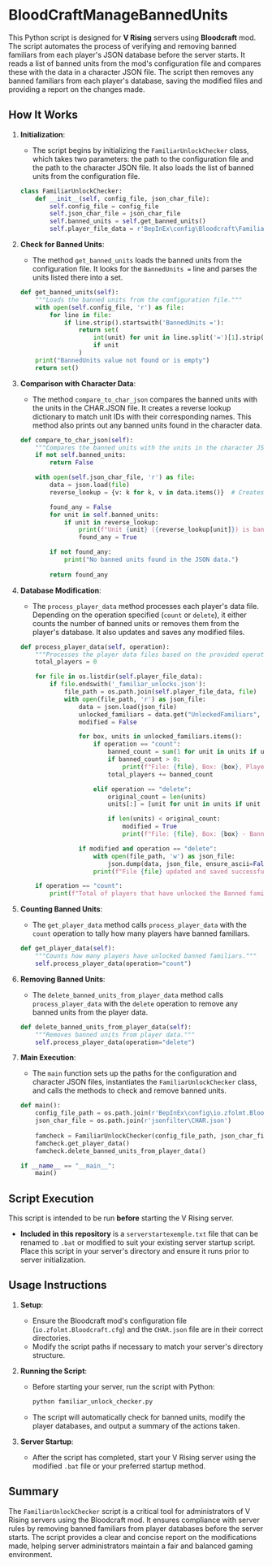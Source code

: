 # BloodCraftManageBannedUnits
This Python script is designed for **V Rising** servers using **Bloodcraft** mod. The script automates the process of verifying and removing banned familiars from each player's JSON database before the server starts. It reads a list of banned units from the mod's configuration file and compares these with the data in a character JSON file. The script then removes any banned familiars from each player's database, saving the modified files and providing a report on the changes made.

## How It Works

1. **Initialization**:
   - The script begins by initializing the `FamiliarUnlockChecker` class, which takes two parameters: the path to the configuration file and the path to the character JSON file. It also loads the list of banned units from the configuration file.

    ```python
    class FamiliarUnlockChecker:
        def __init__(self, config_file, json_char_file):
            self.config_file = config_file
            self.json_char_file = json_char_file
            self.banned_units = self.get_banned_units()
            self.player_file_data = r'BepInEx\config\Bloodcraft\Familiars\FamiliarUnlocks'
    ```

2. **Check for Banned Units**:
   - The method `get_banned_units` loads the banned units from the configuration file. It looks for the `BannedUnits =` line and parses the units listed there into a set.

    ```python
    def get_banned_units(self):
        """Loads the banned units from the configuration file."""
        with open(self.config_file, 'r') as file:
            for line in file:
                if line.strip().startswith('BannedUnits ='):
                    return set(
                        int(unit) for unit in line.split('=')[1].strip().split(',')
                        if unit
                    )
        print("BannedUnits value not found or is empty")
        return set()
    ```

3. **Comparison with Character Data**:
   - The method `compare_to_char_json` compares the banned units with the units in the CHAR.JSON file. It creates a reverse lookup dictionary to match unit IDs with their corresponding names. This method also prints out any banned units found in the character data.

    ```python
    def compare_to_char_json(self):
        """Compares the banned units with the units in the character JSON file."""
        if not self.banned_units:
            return False

        with open(self.json_char_file, 'r') as file:
            data = json.load(file)
            reverse_lookup = {v: k for k, v in data.items()}  # Creates a reverse lookup dictionary

            found_any = False
            for unit in self.banned_units:
                if unit in reverse_lookup:
                    print(f"Unit {unit} ({reverse_lookup[unit]}) is banned")
                    found_any = True

            if not found_any:
                print("No banned units found in the JSON data.")
            
            return found_any
    ```

4. **Database Modification**:
   - The `process_player_data` method processes each player's data file. Depending on the operation specified (`count` or `delete`), it either counts the number of banned units or removes them from the player's database. It also updates and saves any modified files.

    ```python
    def process_player_data(self, operation):
        """Processes the player data files based on the provided operation."""
        total_players = 0

        for file in os.listdir(self.player_file_data):
            if file.endswith('_familiar_unlocks.json'):
                file_path = os.path.join(self.player_file_data, file)
                with open(file_path, 'r') as json_file:
                    data = json.load(json_file)
                    unlocked_familiars = data.get("UnlockedFamiliars", {})
                    modified = False

                    for box, units in unlocked_familiars.items():
                        if operation == "count":
                            banned_count = sum(1 for unit in units if unit in self.banned_units)
                            if banned_count > 0:
                                print(f"File: {file}, Box: {box}, Players with banned familiar unlocked: {banned_count}")
                            total_players += banned_count

                        elif operation == "delete":
                            original_count = len(units)
                            units[:] = [unit for unit in units if unit not in self.banned_units]

                            if len(units) < original_count:
                                modified = True
                                print(f"File: {file}, Box: {box} - Banned units removed.")

                    if modified and operation == "delete":
                        with open(file_path, 'w') as json_file:
                            json.dump(data, json_file, ensure_ascii=False, indent=2)
                        print(f"File {file} updated and saved successfully.")

        if operation == "count":
            print(f"Total of players that have unlocked the Banned familiar across all boxes in players json files: {total_players}")
    ```

5. **Counting Banned Units**:
   - The `get_player_data` method calls `process_player_data` with the `count` operation to tally how many players have banned familiars.

    ```python
    def get_player_data(self):
        """Counts how many players have unlocked banned familiars."""
        self.process_player_data(operation="count")
    ```

6. **Removing Banned Units**:
   - The `delete_banned_units_from_player_data` method calls `process_player_data` with the `delete` operation to remove any banned units from the player data.

    ```python
    def delete_banned_units_from_player_data(self):
        """Removes banned units from player data."""
        self.process_player_data(operation="delete")
    ```

7. **Main Execution**:
   - The `main` function sets up the paths for the configuration and character JSON files, instantiates the `FamiliarUnlockChecker` class, and calls the methods to check and remove banned units.

    ```python
    def main():
        config_file_path = os.path.join(r'BepInEx\config\io.zfolmt.Bloodcraft.cfg')
        json_char_file = os.path.join(r'jsonfilter\CHAR.json')
        
        famcheck = FamiliarUnlockChecker(config_file_path, json_char_file)
        famcheck.get_player_data()
        famcheck.delete_banned_units_from_player_data()

    if __name__ == "__main__":
        main()
    ```

## Script Execution

This script is intended to be run **before** starting the V Rising server.

- **Included in this repository** is a `serverstartexemple.txt` file that can be renamed to `.bat` or modified to suit your existing server startup script. Place this script in your server's directory and ensure it runs prior to server initialization.

## Usage Instructions

1. **Setup**:
   - Ensure the Bloodcraft mod's configuration file (`io.zfolmt.Bloodcraft.cfg`) and the `CHAR.json` file are in their correct directories.
   - Modify the script paths if necessary to match your server's directory structure.

2. **Running the Script**:
   - Before starting your server, run the script with Python:
     ```sh
     python familiar_unlock_checker.py
     ```
   - The script will automatically check for banned units, modify the player databases, and output a summary of the actions taken.

3. **Server Startup**:
   - After the script has completed, start your V Rising server using the modified `.bat` file or your preferred startup method.

## Summary

The `FamiliarUnlockChecker` script is a critical tool for administrators of V Rising servers using the Bloodcraft mod. It ensures compliance with server rules by removing banned familiars from player databases before the server starts. The script provides a clear and concise report on the modifications made, helping server administrators maintain a fair and balanced gaming environment.
